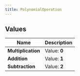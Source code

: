 ```yaml
---
title: PolynomialOperation
---
```


## Values
| Name | Description |
| ---- | ----------- |
| **Multiplication** | Value: **0** |
| **Addition** | Value: **1** |
| **Subtraction** | Value: **2** |

